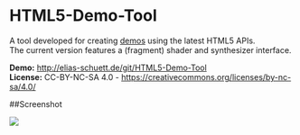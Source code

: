 HTML5-Demo-Tool
===============

A tool developed for creating [demos](https://en.wikipedia.org/wiki/Demo_(computer_programming)) using the latest HTML5 APIs.  
The current version features a (fragment) shader and synthesizer interface.

**Demo:** http://elias-schuett.de/git/HTML5-Demo-Tool  
**License:** CC-BY-NC-SA 4.0 - https://creativecommons.org/licenses/by-nc-sa/4.0/

##Screenshot

![](https://i.imgur.com/Ga1WjWu.png)
